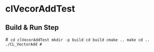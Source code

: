 # clVecorAddTest
## Build & Run Step
#```
    cd clVecorAddTest
    mkdir -p build
    cd build
    cmake ..
    make
    cd ..
    ./CL_VectorAdd
 #```